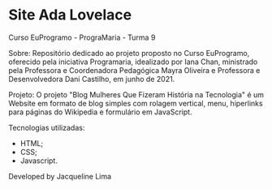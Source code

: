 # Site Ada Lovelace
Curso EuProgramo - PrograMaria - Turma 9

Sobre:
Repositório dedicado ao projeto proposto no Curso EuProgramo, oferecido pela iniciativa Programaria, idealizado por Iana Chan, ministrado pela Professora e Coordenadora Pedagógica Mayra Oliveira e Professora e Desenvolvedora Dani Castilho, em junho de 2021.

Projeto:
O projeto "Blog Mulheres Que Fizeram História na Tecnologia" é um Website em formato de blog simples com rolagem vertical, menu, hiperlinks para páginas do Wikipedia e formulário em JavaScript.

Tecnologias utilizadas:
- HTML;
- CSS;
- Javascript.

Developed by Jacqueline Lima


